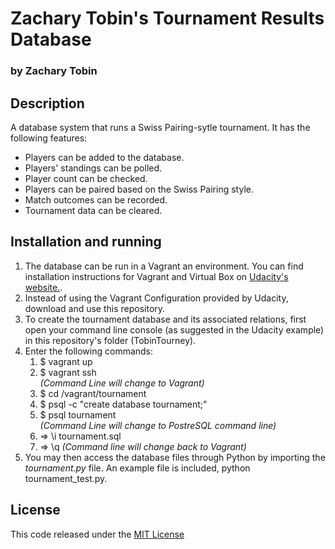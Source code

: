 # Zachary Tobin's Tournament Results Database
### by Zachary Tobin

## Description
A database system that runs a Swiss Pairing-sytle tournament.
It has the following features:
* Players can be added to the database.
* Players' standings can be polled.
* Player count can be checked.
* Players can be paired based on the Swiss Pairing style.
* Match outcomes can be recorded.
* Tournament data can be cleared.

## Installation and running
1. The database can be run in a Vagrant an environment. You can find installation instructions for Vagrant and Virtual Box on [Udacity's website.](https://classroom.udacity.com/nanodegrees/nd004/parts/af045689-1d81-46e7-8a3b-ad05de1142ce/modules/353202897075460/lessons/3423258756/concepts/14c72fe3-e3fe-4959-9c4b-467cf5b7c3a0). 
2. Instead of using the Vagrant Configuration provided by Udacity, download and use this repository.
3. To create the tournament database and its associated relations, first open your command line console (as suggested in the Udacity example) in this repository's folder (TobinTourney).
4. Enter the following commands:
    1. $ vagrant up
    2. $ vagrant ssh  
         *(Command Line will change to Vagrant)*
    3. $ cd /vagrant/tournament
    4. $ psql -c "create database tournament;"
    5. $ psql tournament  
         *(Command Line will change to PostreSQL command line)*
    6. => \i tournament.sql 
    7. => \q 
         *(Command line will change back to Vagrant)*
5. You may then access the database files through Python by importing the *tournament.py* file. 
    An example file is included, python tournament_test.py.


## License
This code released under the [MIT License](https://choosealicense.com/licenses/mit)
